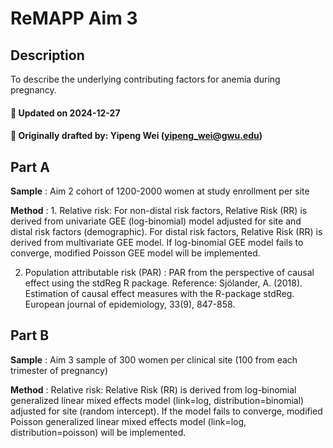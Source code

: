# ReMAPP Aim 3

## Description

To describe the underlying contributing factors for anemia during pregnancy. 

#### :pushpin: Updated on 2024-12-27
#### :pushpin: Originally drafted by: Yipeng Wei (yipeng_wei@gwu.edu)

## Part A

**Sample** : Aim 2 cohort of 1200-2000 women at study enrollment per site

**Method** : 1. Relative risk: For non-distal risk factors, Relative Risk (RR) is derived from univariate GEE (log-binomial) model adjusted for site and distal risk factors (demographic). For distal risk factors, Relative Risk (RR) is derived from multivariate GEE model. If log-binomial GEE model fails to converge, modified Poisson GEE model will be implemented.

2. Population attributable risk (PAR) : PAR from the perspective of causal effect using the stdReg R package. 
Reference: Sjölander, A. (2018). Estimation of causal effect measures with the R-package stdReg. European journal of epidemiology, 33(9), 847-858.

## Part B
**Sample** : Aim 3 sample of 300 women per clinical site (100 from each trimester of pregnancy)

**Method** : Relative risk: Relative Risk (RR) is derived from log-binomial generalized linear mixed effects model (link=log, distribution=binomial) adjusted for site (random intercept). If the model fails to converge, modified Poisson generalized linear mixed effects model (link=log, distribution=poisson) will be implemented.
